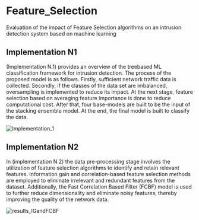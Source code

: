 # Feature_Selection
Evaluation of the impact of Feature Selection algorithms on an intrusion detection system based on machine learning


## Implementation N1

(Implementation N.1) provides an overview of the treebased ML classification framework for intrusion detection.
The process of the proposed model is as follows. Firstly, sufficient network traffic data is collected. Secondly, if the classes of the data set are imbalanced, oversampling is implemented to reduce its impact. At the next stage, feature selection based on averaging feature importance is done to reduce computational cost. After that, four base-models are built to be the input of the stacking ensemble model. At the end, the final model is built to classify the data.

![Implementation_1](https://github.com/youssefreg/Feature_Selection/assets/112189559/94d8c0dd-315a-4cbc-ba1e-e42d27c84ab1)


## Implementation N2

In (implementation N.2) the data pre-processing stage involves the utilization of feature selection algorithms to identify and retain relevant features. Information gain and correlation-based feature selection methods are employed to eliminate irrelevant and redundant features from the dataset. Additionally, the Fast Correlation Based Filter (FCBF) model is used to further reduce dimensionality and eliminate noisy features, thereby improving the quality of the network data.

![results_IGandFCBF](https://github.com/youssefreg/Feature_Selection/assets/112189559/eb9b5fc7-93e3-43f9-ad1b-20b0ad1540b2)

